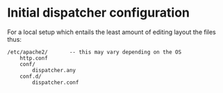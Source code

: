 # Initial dispatcher configuration

For a local setup which entails the least amount of editing layout the files thus:


    /etc/apache2/       -- this may vary depending on the OS
        http.conf
        conf/
            dispatcher.any
        conf.d/
            dispatcher.conf

